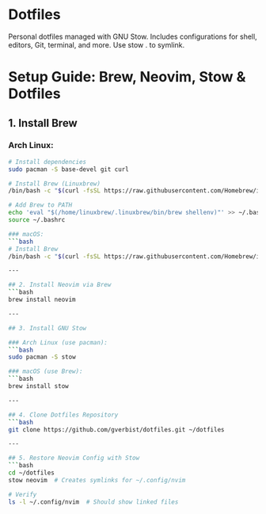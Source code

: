 # Dotfiles

Personal dotfiles managed with GNU Stow. Includes configurations for shell, editors, Git, terminal, and more. Use stow . to symlink.

# Setup Guide: Brew, Neovim, Stow & Dotfiles

## 1. Install Brew

### Arch Linux:

````bash
# Install dependencies
sudo pacman -S base-devel git curl

# Install Brew (Linuxbrew)
/bin/bash -c "$(curl -fsSL https://raw.githubusercontent.com/Homebrew/install/HEAD/install.sh)"

# Add Brew to PATH
echo 'eval "$(/home/linuxbrew/.linuxbrew/bin/brew shellenv)"' >> ~/.bashrc
source ~/.bashrc

### macOS:
```bash
# Install Brew
/bin/bash -c "$(curl -fsSL https://raw.githubusercontent.com/Homebrew/install/HEAD/install.sh)"

---

## 2. Install Neovim via Brew
```bash
brew install neovim

---

## 3. Install GNU Stow

### Arch Linux (use pacman):
```bash
sudo pacman -S stow

### macOS (use Brew):
```bash
brew install stow

---

## 4. Clone Dotfiles Repository
```bash
git clone https://github.com/gverbist/dotfiles.git ~/dotfiles

---

## 5. Restore Neovim Config with Stow
```bash
cd ~/dotfiles
stow neovim  # Creates symlinks for ~/.config/nvim

# Verify
ls -l ~/.config/nvim  # Should show linked files
````
